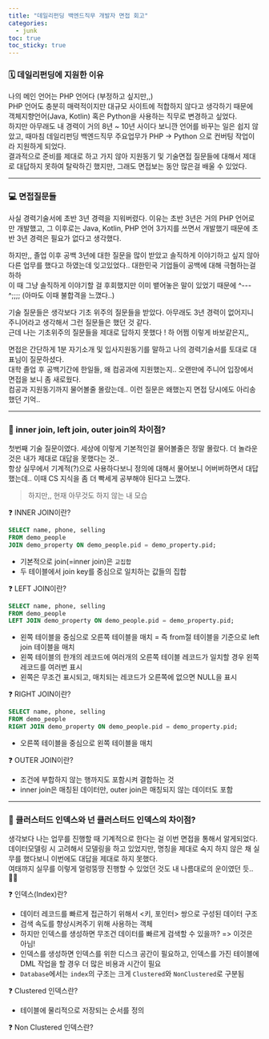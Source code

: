 ```yaml
---
title: "데일리펀딩 백엔드직무 개발자 면접 회고"
categories:
  - junk
toc: true
toc_sticky: true
---
```


### 🗓 데일리펀딩에 지원한 이유
나의 메인 언어는 PHP 언어다 (부정하고 싶지만,,)   
PHP 언어도 충분히 매력적이지만 대규모 사이트에 적합하지 않다고 생각하기 때문에 객체지향언어(Java, Kotlin) 혹은 Python을 사용하는 직무로 변경하고 싶었다.   
하지만 아무래도 내 경력이 거의 8년 ~ 10년 사이다 보니깐 언어를 바꾸는 일은 쉽지 않았고, 때마침 데일리펀딩 백엔드직무 주요업무가 PHP -> Python 으로 컨버팅 작업이라 지원하게 되었다.   
결과적으로 준비를 제대로 하고 가지 않아 지원동기 및 기술면접 질문들에 대해서 제대로 대답하지 못하여 탈락하긴 했지만, 그래도 면접보는 동안 많은걸 배울 수 있었다.

---

### 💻 면접질문들
사실 경력기술서에 초반 3년 경력을 지워버렸다. 이유는 초반 3년은 거의 PHP 언어로만 개발했고, 그 이후로는 Java, Kotlin, PHP 언어 3가지를 쓰면서 개발했기 때문에 초반 3년 경력은 필요가 없다고 생각했다.  

하지만,, 졸업 이후 공백 3년에 대한 질문을 많이 받았고 솔직하게 이야기하고 싶지 않아 다른 업무를 했다고 하였는데 잊고있었다.. 대한민국 기업들이 공백에 대해 극혐하는걸 하하   
이 때 그냥 솔직하게 이야기할 걸 후회했지만 이미 뱉어놓은 말이 있었기 때문에 ^---^;;;; (아마도 이때 불합격을 느꼈다..)   

기술 질문들은 생각보다 기초 위주의 질문들을 받았다. 아무래도 3년 경력이 없어지니 주니어라고 생각해서 그런 질문들은 했던 것 같다.   
근데 나는 기초위주의 질문들을 제대로 답하지 못했다 ! 하 어쩜 이렇게 바보같은지,,   

면접은 간단하게 1분 자기소개 및 입사지원동기를 말하고 나의 경력기술서를 토대로 대표님이 질문하셨다.   
대학 졸업 후 공백기간에 한일들, 왜 컴공과에 지원했는지.. 오랜만에 주니어 입장에서 면접을 보니 좀 새로웠다.   
컴공과 지원동기까지 물어볼줄 몰랐는데.. 이런 질문은 왜했는지 면접 당시에도 아리송 했던 기억..

---

### 🔎 inner join, left join, outer join의 차이점?
첫번째 기술 질문이였다. 세상에 이렇게 기본적인걸 물어볼줄은 정말 몰랐다. 더 놀라운 것은 내가 제대로 대답을 못했다는 것..   
항상 실무에서 기계적(?)으로 사용하다보니 정의에 대해서 물어보니 어버버하면서 대답했는데.. 이때 CS 지식을 좀 더 빡세게 공부해야 된다고 느꼈다.   
> 하지만,, 현재 아무것도 하지 않는 내 모습

❓ INNER JOIN이란?
```sql
SELECT name, phone, selling
FROM demo_people
JOIN demo_property ON demo_people.pid = demo_property.pid;
```
* 기본적으로 join(=inner join)은 `교집합`
* 두 테이블에서 join key를 중심으로 일치하는 값들의 집합

❓ LEFT JOIN이란?
```sql
SELECT name, phone, selling
FROM demo_people
LEFT JOIN demo_property ON demo_people.pid = demo_property.pid;
```
* 왼쪽 테이블을 중심으로 오른쪽 테이블을 매치 = 즉 from절 테이블을 기준으로 left join 테이블을 매치
* 왼쪽 테이블의 한개의 레코드에 여러개의 오른쪽 테이블 레코드가 일치할 경우 왼쪽 레코드를 여러번 표시
* 왼쪽은 무조건 표시되고, 매치되는 레코드가 오른쪽에 없으면 NULL을 표시

❓ RIGHT JOIN이란?
```sql
SELECT name, phone, selling
FROM demo_people
RIGHT JOIN demo_property ON demo_people.pid = demo_property.pid;
```
* 오른쪽 테이블을 중심으로 왼쪽 테이블을 매치

❓ OUTER JOIN이란?
* 조건에 부합하지 않는 행까지도 포함시켜 결합하는 것
* inner join은 매칭된 데이터만, outer join은 매칭되지 않는 데이터도 포함

---
### 🔎 클러스터드 인덱스와 넌 클러스터드 인덱스의 차이점?
생각보다 나는 업무를 진행할 때 기계적으로 한다는 걸 이번 면접을 통해서 알게되었다.   
데이터모델링 시 고려해서 모델링을 하고 있었지만, 명칭을 제대로 숙지 하지 않은 채 실무를 했다보니 이번에도 대답을 제대로 하지 못했다.   
여태까지 실무를 이렇게 얼렁뚱땅 진행할 수 있었던 것도 내 나름대로의 운이였던 듯..👩‍🍳

❓ 인덱스(Index)란?
* 데이터 레코드를 빠르게 접근하기 위해서 <키, 포인터> 쌍으로 구성된 데이터 구조
* 검색 속도를 향상시켜주기 위해 사용하는 객체
* 하지만 인덱스를 생성하면 무조건 데이터를 빠르게 검색할 수 있을까? => 이것은 아님!
* 인덱스를 생성하면 인덱스를 위한 디스크 공간이 필요하고, 인덱스를 가진 테이블에 DML 작업을 할 경우 더 많은 비용과 시간이 필요
* `Database`에서는 `index`의 구조는 크게 `Clustered`와 `NonClustered`로 구분됨

❓ Clustered 인덱스란? 
* 테이블에 물리적으로 저장되는 순서를 정의

❓ Non Clustered 인덱스란?
